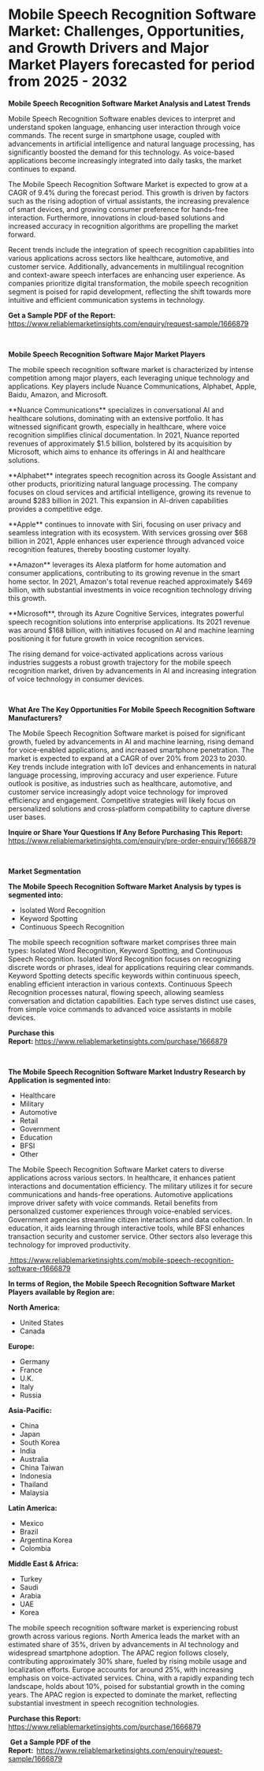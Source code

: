 <p><h1>Mobile Speech Recognition Software Market: Challenges, Opportunities, and Growth Drivers and Major Market Players forecasted for period from 2025 - 2032</h1></p><p><strong>Mobile Speech Recognition Software Market Analysis and Latest Trends</strong></p>
<p><p>Mobile Speech Recognition Software enables devices to interpret and understand spoken language, enhancing user interaction through voice commands. The recent surge in smartphone usage, coupled with advancements in artificial intelligence and natural language processing, has significantly boosted the demand for this technology. As voice-based applications become increasingly integrated into daily tasks, the market continues to expand.</p><p>The Mobile Speech Recognition Software Market is expected to grow at a CAGR of 9.4% during the forecast period. This growth is driven by factors such as the rising adoption of virtual assistants, the increasing prevalence of smart devices, and growing consumer preference for hands-free interaction. Furthermore, innovations in cloud-based solutions and increased accuracy in recognition algorithms are propelling the market forward. </p><p>Recent trends include the integration of speech recognition capabilities into various applications across sectors like healthcare, automotive, and customer service. Additionally, advancements in multilingual recognition and context-aware speech interfaces are enhancing user experience. As companies prioritize digital transformation, the mobile speech recognition segment is poised for rapid development, reflecting the shift towards more intuitive and efficient communication systems in technology.</p></p>
<p><strong>Get a Sample PDF of the Report:&nbsp;</strong> <a href="https://www.reliablemarketinsights.com/enquiry/request-sample/1666879?utm_campaign=3058&utm_medium=2&utm_source=Github&utm_content=ia&utm_term=18042025&utm_id=mobile-speech-recognition-software">https://www.reliablemarketinsights.com/enquiry/request-sample/1666879</a></p>
<p>&nbsp;</p>
<p><strong>Mobile Speech Recognition Software Major Market Players</strong></p>
<p><p>The mobile speech recognition software market is characterized by intense competition among major players, each leveraging unique technology and applications. Key players include Nuance Communications, Alphabet, Apple, Baidu, Amazon, and Microsoft.</p><p>**Nuance Communications** specializes in conversational AI and healthcare solutions, dominating with an extensive portfolio. It has witnessed significant growth, especially in healthcare, where voice recognition simplifies clinical documentation. In 2021, Nuance reported revenues of approximately $1.5 billion, bolstered by its acquisition by Microsoft, which aims to enhance its offerings in AI and healthcare solutions.</p><p>**Alphabet** integrates speech recognition across its Google Assistant and other products, prioritizing natural language processing. The company focuses on cloud services and artificial intelligence, growing its revenue to around $283 billion in 2021. This expansion in AI-driven capabilities provides a competitive edge.</p><p>**Apple** continues to innovate with Siri, focusing on user privacy and seamless integration with its ecosystem. With services grossing over $68 billion in 2021, Apple enhances user experience through advanced voice recognition features, thereby boosting customer loyalty.</p><p>**Amazon** leverages its Alexa platform for home automation and consumer applications, contributing to its growing revenue in the smart home sector. In 2021, Amazon's total revenue reached approximately $469 billion, with substantial investments in voice recognition technology driving this growth.</p><p>**Microsoft**, through its Azure Cognitive Services, integrates powerful speech recognition solutions into enterprise applications. Its 2021 revenue was around $168 billion, with initiatives focused on AI and machine learning positioning it for future growth in voice recognition services.</p><p>The rising demand for voice-activated applications across various industries suggests a robust growth trajectory for the mobile speech recognition market, driven by advancements in AI and increasing integration of voice technology in consumer devices.</p></p>
<p>&nbsp;</p>
<p><strong>What Are The Key Opportunities For Mobile Speech Recognition Software Manufacturers?</strong></p>
<p><p>The Mobile Speech Recognition Software market is poised for significant growth, fueled by advancements in AI and machine learning, rising demand for voice-enabled applications, and increased smartphone penetration. The market is expected to expand at a CAGR of over 20% from 2023 to 2030. Key trends include integration with IoT devices and enhancements in natural language processing, improving accuracy and user experience. Future outlook is positive, as industries such as healthcare, automotive, and customer service increasingly adopt voice technology for improved efficiency and engagement. Competitive strategies will likely focus on personalized solutions and cross-platform compatibility to capture diverse user bases.</p></p>
<p><strong>Inquire or Share Your Questions If Any Before Purchasing This Report:</strong> <a href="https://www.reliablemarketinsights.com/enquiry/pre-order-enquiry/1666879?utm_campaign=3058&utm_medium=2&utm_source=Github&utm_content=ia&utm_term=18042025&utm_id=mobile-speech-recognition-software">https://www.reliablemarketinsights.com/enquiry/pre-order-enquiry/1666879</a></p>
<p>&nbsp;</p>
<p><strong>Market Segmentation</strong></p>
<p><strong>The Mobile Speech Recognition Software Market Analysis by types is segmented into:</strong></p>
<p><ul><li>Isolated Word Recognition</li><li>Keyword Spotting</li><li>Continuous Speech Recognition</li></ul></p>
<p><p>The mobile speech recognition software market comprises three main types: Isolated Word Recognition, Keyword Spotting, and Continuous Speech Recognition. Isolated Word Recognition focuses on recognizing discrete words or phrases, ideal for applications requiring clear commands. Keyword Spotting detects specific keywords within continuous speech, enabling efficient interaction in various contexts. Continuous Speech Recognition processes natural, flowing speech, allowing seamless conversation and dictation capabilities. Each type serves distinct use cases, from simple voice commands to advanced voice assistants in mobile devices.</p></p>
<p><strong>Purchase this Report:&nbsp;</strong><a href="https://www.reliablemarketinsights.com/purchase/1666879?utm_campaign=3058&utm_medium=2&utm_source=Github&utm_content=ia&utm_term=18042025&utm_id=mobile-speech-recognition-software">https://www.reliablemarketinsights.com/purchase/1666879</a></p>
<p>&nbsp;</p>
<p><strong>The Mobile Speech Recognition Software Market Industry Research by Application is segmented into:</strong></p>
<p><ul><li>Healthcare</li><li>Military</li><li>Automotive</li><li>Retail</li><li>Government</li><li>Education</li><li>BFSI</li><li>Other</li></ul></p>
<p><p>The Mobile Speech Recognition Software Market caters to diverse applications across various sectors. In healthcare, it enhances patient interactions and documentation efficiency. The military utilizes it for secure communications and hands-free operations. Automotive applications improve driver safety with voice commands. Retail benefits from personalized customer experiences through voice-enabled services. Government agencies streamline citizen interactions and data collection. In education, it aids learning through interactive tools, while BFSI enhances transaction security and customer service. Other sectors also leverage this technology for improved productivity.</p></p>
<p><a href="https://www.reliablemarketinsights.com/mobile-speech-recognition-software-r1666879?utm_campaign=3058&utm_medium=2&utm_source=Github&utm_content=ia&utm_term=18042025&utm_id=mobile-speech-recognition-software">&nbsp;https://www.reliablemarketinsights.com/mobile-speech-recognition-software-r1666879</a></p>
<p><strong>In terms of Region, the Mobile Speech Recognition Software Market Players available by Region are:</strong></p>
<p>
    <p> <strong> North America: </strong>
        <ul>
            <li>United States</li>
            <li>Canada</li>
        </ul>
        </p> 
    <p> <strong> Europe: </strong>
        <ul>
            <li>Germany</li>
            <li>France</li>
            <li>U.K.</li>
            <li>Italy</li>
            <li>Russia</li>
        </ul>
        </p> 
    <p> <strong> Asia-Pacific: </strong>
        <ul>
            <li>China</li>
            <li>Japan</li>
            <li>South Korea</li>
            <li>India</li>
            <li>Australia</li>
            <li>China Taiwan</li>
            <li>Indonesia</li>
            <li>Thailand</li>
            <li>Malaysia</li>
        </ul>
        </p> 
    <p> <strong> Latin America: </strong>
        <ul>
            <li>Mexico</li>
            <li>Brazil</li>
            <li>Argentina Korea</li>
            <li>Colombia</li>
        </ul>
        </p> 
    <p> <strong> Middle East & Africa: </strong>
        <ul>
            <li>Turkey</li>
            <li>Saudi</li>
            <li>Arabia</li>
            <li>UAE</li>
            <li>Korea</li>
        </ul>
    </p>
    </p>
<p><p>The mobile speech recognition software market is experiencing robust growth across various regions. North America leads the market with an estimated share of 35%, driven by advancements in AI technology and widespread smartphone adoption. The APAC region follows closely, contributing approximately 30% share, fueled by rising mobile usage and localization efforts. Europe accounts for around 25%, with increasing emphasis on voice-activated services. China, with a rapidly expanding tech landscape, holds about 10%, poised for substantial growth in the coming years. The APAC region is expected to dominate the market, reflecting substantial investment in speech recognition technologies.</p></p>
<p><strong>Purchase this Report: </strong><a href="https://www.reliablemarketinsights.com/purchase/1666879?utm_campaign=3058&utm_medium=2&utm_source=Github&utm_content=ia&utm_term=18042025&utm_id=mobile-speech-recognition-software">https://www.reliablemarketinsights.com/purchase/1666879</a></p>
<p>&nbsp;<strong>Get a Sample PDF of the Report:&nbsp;&nbsp;</strong><a href="https://www.reliablemarketinsights.com/enquiry/request-sample/1666879?utm_campaign=3058&utm_medium=2&utm_source=Github&utm_content=ia&utm_term=18042025&utm_id=mobile-speech-recognition-software">https://www.reliablemarketinsights.com/enquiry/request-sample/1666879</a></p>
<p><strong></strong></p>
<p><p></p><p></p><p></p></p>